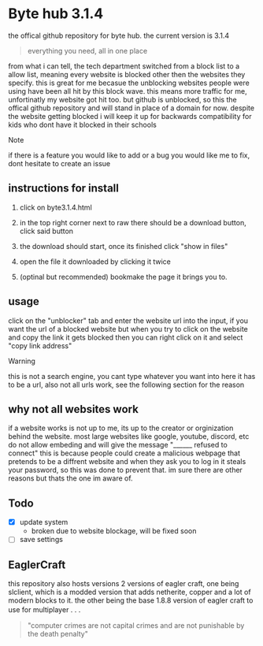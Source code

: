 # Byte hub 3.1.4

the offical github repository for byte hub. the current version is 3.1.4

> everything you need, all in one place

from what i can tell, the tech department switched from a block list to a allow list, meaning every website is blocked other then the websites they specify. this is great for me
becasue the unblocking websites people were using have been all hit by this block wave. this means more traffic for me, unfortinatly my website got hit too. but github is
unblocked, so this the offical github repository and will stand in place of a domain for now.
despite the website getting blocked i will keep it up for backwards compatibility for kids who dont have it blocked in their schools

> [!NOTE]
> if there is a feature you would like to add or a bug you would like me to fix, dont hesitate to create an issue

## instructions for install

1. click on byte3.1.4.html

2. in the top right corner next to raw there should be a download button, click said button

3. the download should start, once its finished click "show in files"

4. open the file it downloaded by clicking it twice

5. (optinal but recommended) bookmake the page it brings you to.

## usage

click on the "unblocker" tab and enter the website url into the input, if you want the url of a blocked website but when you try to click on the website and copy the link it gets blocked then
you can right click on it and select "copy link address"

> [!WARNING]
> this is not a search engine, you cant type whatever you want into here it has to be a url, also not all urls work, see the following section for the reason

## why not all websites work
if a website works is not up to me, its up to the creator or orginization behind the website. most large websites like google, youtube, discord, etc do not allow embeding and will
give the message "______ refused to connect" this is because people could create a malicious webpage that pretends to be a diffrent website and when they ask you to log in it steals
your password, so this was done to prevent that. im sure there are other reasons but thats the one im aware of.

## Todo

- [x] update system
  - broken due to website blockage, will be fixed soon
- [ ] save settings
## EaglerCraft
this repository also hosts versions 2 versions of eagler craft, one being slclient, which is a modded version that adds netherite, copper and a lot of modern blocks to it. the other being the base
1.8.8 version of eagler craft to use for multiplayer
.
.
.　
> "computer crimes are not capital crimes and are not punishable by the death penalty"

